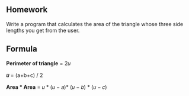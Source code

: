 ## Homework

Write a program that calculates the area of the triangle whose three side lengths you get from the user.

## Formula

**Perimeter of triangle** = 2𝑢

**𝑢** = (a+b+c) / 2

**Area * Area** = 𝑢 * (𝑢 − 𝑎)* (𝑢 − 𝑏) * (𝑢 − 𝑐)